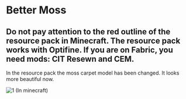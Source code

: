 # Better Moss

## Do not pay attention to the red outline of the resource pack in Minecraft. The resource pack works with Optifine. If you are on Fabric, you need mods: CIT Resewn and CEM.

In the resource pack the moss carpet model has been changed. It looks more beautiful now.

![1](https://github.com/ZeusBlockTuber/bettermoss/assets/68651897/67eecbe5-794f-44d9-9982-d232aade0d71)
(In minecraft)
